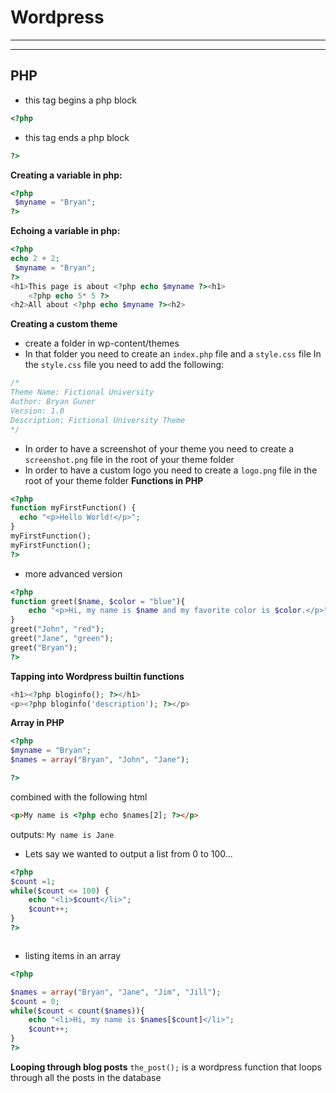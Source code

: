 # Wordpress

---

---

## PHP

- this tag begins a php block

```php
<?php
```

- this tag ends a php block

```php
?>
```

**Creating a variable in php:**

```php
<?php
 $myname = "Bryan";
?>
```

**Echoing a variable in php:**

```php
<?php
echo 2 + 2;
 $myname = "Bryan";
?>
<h1>This page is about <?php echo $myname ?><h1>
    <?php echo 5* 5 ?>
<h2>All about <?php echo $myname ?><h2>
```

**Creating a custom theme**

- create a folder in wp-content/themes
- In that folder you need to create an `index.php` file and a `style.css` file
  In the `style.css` file you need to add the following:

```css
/*
Theme Name: Fictional University
Author: Bryan Guner
Version: 1.0
Description: Fictional University Theme
*/
```

- In order to have a screenshot of your theme you need to create a `screenshot.png` file in the root of your theme folder
- In order to have a custom logo you need to create a `logo.png` file in the root of your theme folder
  **Functions in PHP**

```php
<?php
function myFirstFunction() {
  echo "<p>Hello World!</p>";
}
myFirstFunction();
myFirstFunction();
?>
```

- more advanced version

```php
<?php
function greet($name, $color = "blue"){
    echo "<p>Hi, my name is $name and my favorite color is $color.</p>";
}
greet("John", "red");
greet("Jane", "green");
greet("Bryan");
?>
```

**Tapping into Wordpress builtin functions**

```php
<h1><?php bloginfo(); ?></h1>
<p><?php bloginfo('description'); ?></p>
```


**Array in PHP**

```php
<?php
$myname = "Bryan";
$names = array("Bryan", "John", "Jane");

?>
```


combined with the following html

```html
<p>My name is <?php echo $names[2]; ?></p>
```

outputs: `My name is Jane`


- Lets say we wanted to output a list from 0 to 100...


```php
<?php
$count =1;
while($count <= 100) {
    echo "<li>$count</li>";
    $count++;
}
?>



```


- listing items in an array

```php
<?php

$names = array("Bryan", "Jane", "Jim", "Jill");
$count = 0;
while($count < count($names)){
    echo "<li>Hi, my name is $names[$count]</li>";
    $count++;
}
?>
```

**Looping through blog posts**
`the_post();` is a wordpress function that loops through all the posts in the database

```php


```
